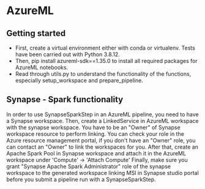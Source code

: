 # AzureML



## Getting started


- First, create a virtual environment either with conda or virtualenv. Tests have been carried out with Python 3.8.12.
- Then, pip install azureml-sdk==1.35.0 to install all required packages for AzureML notebooks.
- Read through utils.py to understand the functionality of the functions, especially setup_workspace and prepare_pipeline.

## Synapse - Spark functionality

In order to use SynapseSparkStep in an AzureML pipeline, you need to have a Synapse workspace. Then, create a LinkedService in AzureML workspace
with the synapse workspace. You have to be an "Owner" of Synapse workspace resource to perform linking. You can check your role in the Azure resource management portal, if you don't have an "Owner" role, you can contact an "Owner" to link the workspaces for you. 
After that, create an Apache Spark Pool in Synapse workspace and attach it in the AzureML workspace under 'Compute' -> 'Attach Compute'
Finally, make sure you grant "Synapse Apache Spark Administrator" role of the synapse workspace to the generated workspace linking MSI in Synapse studio portal before you submit a pipeline run with a SynapseSparkStep.
